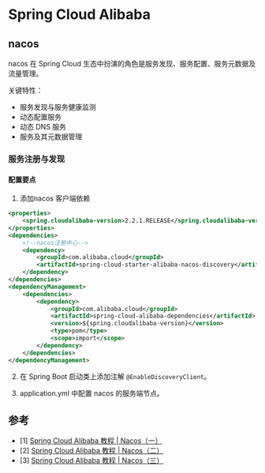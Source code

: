 # Spring Cloud Alibaba

## nacos

nacos 在 Spring Cloud 生态中扮演的角色是服务发现、服务配置、服务元数据及流量管理。

关键特性：
* 服务发现与服务健康监测
* 动态配置服务
* 动态 DNS 服务
* 服务及其元数据管理

### 服务注册与发现

#### 配置要点
1. 添加nacos 客户端依赖
``` xml
<properties>
    <spring.cloudalibaba-version>2.2.1.RELEASE</spring.cloudalibaba-version>
</properties>
<dependencies>
    <!--nacos注册中心-->
    <dependency>
        <groupId>com.alibaba.cloud</groupId>
        <artifactId>spring-cloud-starter-alibaba-nacos-discovery</artifactId>
    </dependency>
</dependencies>
<dependencyManagement>
    <dependencies>
        <dependency>
            <groupId>com.alibaba.cloud</groupId>
            <artifactId>spring-cloud-alibaba-dependencies</artifactId>
            <version>${spring.cloudalibaba-version}</version>
            <type>pom</type>
            <scope>import</scope>
        </dependency>
    </dependencies>
</dependencyManagement>
```

2. 在 Spring Boot 启动类上添加注解 `@EnableDiscoveryClient`。

3. application.yml 中配置 nacos 的服务端节点。

## 参考
- [1] [Spring Cloud Alibaba 教程 | Nacos（一）](https://segmentfault.com/a/1190000021497996)
- [2] [Spring Cloud Alibaba 教程 | Nacos（二）](https://segmentfault.com/a/1190000021501996)
- [3] [Spring Cloud Alibaba 教程 | Nacos（三）](https://segmentfault.com/a/1190000021508691)

